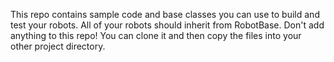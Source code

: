 This repo contains sample code and base classes you can use to build and test your robots. All of your robots should inherit from RobotBase. 
Don't add anything to this repo!  You can clone it and then copy the files into your other project directory. 

